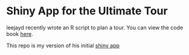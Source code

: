 # Shiny App for the Ultimate Tour

leejayd recently wrote an R script to plan a tour.  You can view the code book [here](https://rpubs.com/leehbi/tour).

This repo is my version of his initial [shiny app](https://github.com/leehbi/Tour)


